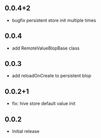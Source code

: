 ## 0.0.4+2
* bugfix persistent store init multiple times
## 0.0.4
* add RemoteValueBlopBase class
## 0.0.3
* add reloadOnCreate to persistent blop

## 0.0.2+1
* fix: hive store default value init

## 0.0.2
* Initial release

